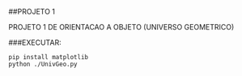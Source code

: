 ##PROJETO 1

PROJETO 1 DE ORIENTACAO A OBJETO (UNIVERSO GEOMETRICO)

###EXECUTAR:
```
pip install matplotlib
python ./UnivGeo.py
```